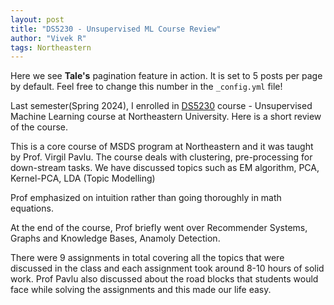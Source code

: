 ```yaml
---
layout: post
title: "DS5230 - Unsupervised ML Course Review"
author: "Vivek R"
tags: Northeastern
---
```


Here we see **Tale's** pagination feature in action. It is set to 5 posts per page by default. Feel free to change this number in the `_config.yml` file!

Last semester(Spring 2024), I enrolled in [DS5230](https://www.khoury.northeastern.edu/home/vip/teach/DMcourse/html/schedulen_mod.html) course - Unsupervised Machine Learning course at Northeastern University. Here is a short review of the course.

This is a core course of MSDS program at Northeastern and it was taught by Prof. Virgil Pavlu. The course deals with clustering, pre-processing for down-stream tasks. We have discussed topics such as EM algorithm, PCA, Kernel-PCA, LDA (Topic Modelling)

Prof emphasized on intuition rather than going thoroughly in math equations.

At the end of the course, Prof briefly went over Recommender Systems, Graphs and Knowledge Bases, Anamoly Detection.

There were 9 assignments in total covering all the topics that were discussed in the class and each assignment took around 8-10 hours of solid work. Prof Pavlu also discussed about the road blocks that students would face while solving the assignments and this made our life easy. 

